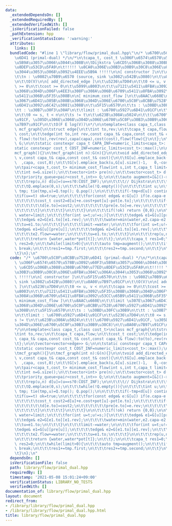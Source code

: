 ```yaml
---
data:
  _extendedDependsOn: []
  _extendedRequiredBy: []
  _extendedVerifiedWith: []
  _isVerificationFailed: false
  _pathExtension: hpp
  _verificationStatusIcon: ':warning:'
  attributes:
    links: []
  bundledCode: "#line 1 \"library/flow/primal_dual.hpp\"\n/* \u6700\u5C0F\u8CBB\u7528\
    \u6D41 (primal-dual) */\n/*\n\tcapa_t, cost_t \u306F\u6574\u6570\u578B\u3092\u60F3\
    \u5B9A\u3057\u3066\u3044\u308B\n\tDijkstra \u6CD5\u306B\u3088\u308B\u6700\u77ED\
    \u8DEF\u53CD\u5FA9\n\t!!!!! \u8CA0\u306E\u30B3\u30B9\u30C8\u306E\u8FBA\u304C\u306A\
    \u3044\u3053\u3068\u3092\u4EEE\u5B9A !!!!!\n\n[ constructor ]\n\t\u5F15\u6570\n\
    \t\tn : \u9802\u70B9\u6570 (source, sink \u3082\u542B\u3080)\n\t\u8A08\u7B97\u91CF\
    \n\t\tO(V)\n\n[ add_directed_edge ]\n\t\u5236\u7D04\n\t\t0 <= u, v < n\n\t\tcapa\
    \ >= 0\n\t\tcost >= 0\n\t\u5099\u8003\n\t\t\u7121\u5411\u8FBA\u3092\u5F35\u308B\
    \u3068\u304D\u306F\u4EE3\u308F\u308A\u306B\u6709\u5411\u8FBA\u3092\u53CC\u65B9\
    \u5411\u306B\u5F35\u308B\n\n[ minimum_cost_flow ]\n\t\u8AAC\u660E\n\t\tlimit \u307E\
    \u3067\u6D41\u305B\u308B\u3068\u304D\u306E\u6700\u5C0F\u8CBB\u7528\u6700\u5927\
    \u6D41\u3092\u6C42\u3081\u308B\n\t\u5F15\u6570\n\t\ts : \u30BD\u30FC\u30B9\n\t\
    \tt : \u30B7\u30F3\u30AF\n\t\tlimit : \u6700\u5927\u6D41\u91CF\n\t\u5236\u7D04\
    \n\t\t0 <= s, t < n\n\t\ts != t\n\t\u623B\u308A\u5024\n\t\t(\u6700\u5927\u6D41\
    \u91CF, \u305D\u306E\u3068\u304D\u306E\u6700\u5C0F\u30B3\u30B9\u30C8)\n\t\u8A08\
    \u7B97\u91CF\n\t\tO(F E log(V))\n*/\n\ntemplate<class capa_t,class cost_t>\nclass\
    \ mcf_graph{\n\tstruct edge{\n\t\tint to,rev;\n\t\tcapa_t capa,flow;\n\t\tcost_t\
    \ cost;\n\t\tedge(int to,int rev,const capa_t& capa,const cost_t& cost,const capa_t&\
    \ flow):to(to),rev(rev),capa(capa),cost(cost),flow(flow){}\n\t};\n\n\tvector<vector<edge>>\
    \ G;\n\n\tstatic constexpr capa_t CAPA_INF=numeric_limits<capa_t>::max();\n\t\
    static constexpr cost_t COST_INF=numeric_limits<cost_t>::max();\n\npublic:\n\t\
    mcf_graph(){}\n\tmcf_graph(int n):G(n){}\n\n\tvoid add_directed_edge(int u,int\
    \ v,const capa_t& capa,const cost_t& cost){\n\t\tG[u].emplace_back(v,G[v].size()\
    \  ,capa, cost,0);\n\t\tG[v].emplace_back(u,G[u].size()-1,   0,-cost,0);\n\t}\n\
    \n\tpair<capa_t,cost_t> minimum_cost_flow(int s,int t,capa_t limit=CAPA_INF){\n\
    \t\tint n=G.size();\n\t\tvector<int> pre(n);\n\t\tvector<cost_t> d(n),pot(n);\n\
    \t\tpriority_queue<pair<cost_t,int>> Q;\n\n\t\tauto augment=[&]()->pair<capa_t,cost_t>{\n\
    \t\t\trep(u,n) d[u]=(u==s?0:COST_INF);\n\n\t\t\t// Dijkstra\n\t\t\tbool ok=false;\n\
    \t\t\tQ.emplace(0,s);\n\t\t\twhile(!Q.empty()){\n\t\t\t\tint u;\n\t\t\t\tcost_t\
    \ tmp; tie(tmp,u)=Q.top(); Q.pop();\n\n\t\t\t\tif(-tmp<d[u]) continue;\n\t\t\t\
    \tif(u==t) ok=true;\n\n\t\t\t\tfor(const edge& e:G[u]) if(e.capa-e.flow>0) {\n\
    \t\t\t\t\tcost_t cost2=d[u]+e.cost+pot[u]-pot[e.to];\n\t\t\t\t\tif(d[e.to]>cost2){\n\
    \t\t\t\t\t\td[e.to]=cost2;\n\t\t\t\t\t\tpre[e.to]=e.rev;\n\t\t\t\t\t\tQ.emplace(-cost2,e.to);\n\
    \t\t\t\t\t}\n\t\t\t\t}\n\t\t\t}\n\n\t\t\tif(!ok) return {0,0};\n\n\t\t\tcapa_t\
    \ water=limit;\n\t\t\tfor(int u=t;u!=s;){\n\t\t\t\tedge& e1=G[u][pre[u]];\n\t\t\
    \t\tedge& e2=G[e1.to][e1.rev];\n\t\t\t\twater=min(water,e2.capa-e2.flow);\n\t\t\
    \t\tu=e1.to;\n\t\t\t}\n\t\t\tlimit-=water;\n\n\t\t\tfor(int u=t;u!=s;){\n\t\t\t\
    \tedge& e1=G[u][pre[u]];\n\t\t\t\tedge& e2=G[e1.to][e1.rev];\n\t\t\t\te1.flow-=water;\n\
    \t\t\t\te2.flow+=water;\n\t\t\t\tu=e1.to;\n\t\t\t}\n\n\t\t\trep(u,n) pot[u]+=d[u];\n\
    \n\t\t\treturn {water,water*pot[t]};\n\t\t};\n\n\t\tcapa_t res1=0;\n\t\tcost_t\
    \ res2=0;\n\t\twhile(limit>0){\n\t\t\tauto tmp=augment();\n\t\t\tif(tmp.first==0)\
    \ break;\n\t\t\tres1+=tmp.first;\n\t\t\tres2+=tmp.second;\n\t\t}\n\t\treturn {res1,res2};\n\
    \t}\n};\n"
  code: "/* \u6700\u5C0F\u8CBB\u7528\u6D41 (primal-dual) */\n/*\n\tcapa_t, cost_t\
    \ \u306F\u6574\u6570\u578B\u3092\u60F3\u5B9A\u3057\u3066\u3044\u308B\n\tDijkstra\
    \ \u6CD5\u306B\u3088\u308B\u6700\u77ED\u8DEF\u53CD\u5FA9\n\t!!!!! \u8CA0\u306E\
    \u30B3\u30B9\u30C8\u306E\u8FBA\u304C\u306A\u3044\u3053\u3068\u3092\u4EEE\u5B9A\
    \ !!!!!\n\n[ constructor ]\n\t\u5F15\u6570\n\t\tn : \u9802\u70B9\u6570 (source,\
    \ sink \u3082\u542B\u3080)\n\t\u8A08\u7B97\u91CF\n\t\tO(V)\n\n[ add_directed_edge\
    \ ]\n\t\u5236\u7D04\n\t\t0 <= u, v < n\n\t\tcapa >= 0\n\t\tcost >= 0\n\t\u5099\
    \u8003\n\t\t\u7121\u5411\u8FBA\u3092\u5F35\u308B\u3068\u304D\u306F\u4EE3\u308F\
    \u308A\u306B\u6709\u5411\u8FBA\u3092\u53CC\u65B9\u5411\u306B\u5F35\u308B\n\n[\
    \ minimum_cost_flow ]\n\t\u8AAC\u660E\n\t\tlimit \u307E\u3067\u6D41\u305B\u308B\
    \u3068\u304D\u306E\u6700\u5C0F\u8CBB\u7528\u6700\u5927\u6D41\u3092\u6C42\u3081\
    \u308B\n\t\u5F15\u6570\n\t\ts : \u30BD\u30FC\u30B9\n\t\tt : \u30B7\u30F3\u30AF\
    \n\t\tlimit : \u6700\u5927\u6D41\u91CF\n\t\u5236\u7D04\n\t\t0 <= s, t < n\n\t\t\
    s != t\n\t\u623B\u308A\u5024\n\t\t(\u6700\u5927\u6D41\u91CF, \u305D\u306E\u3068\
    \u304D\u306E\u6700\u5C0F\u30B3\u30B9\u30C8)\n\t\u8A08\u7B97\u91CF\n\t\tO(F E log(V))\n\
    */\n\ntemplate<class capa_t,class cost_t>\nclass mcf_graph{\n\tstruct edge{\n\t\
    \tint to,rev;\n\t\tcapa_t capa,flow;\n\t\tcost_t cost;\n\t\tedge(int to,int rev,const\
    \ capa_t& capa,const cost_t& cost,const capa_t& flow):to(to),rev(rev),capa(capa),cost(cost),flow(flow){}\n\
    \t};\n\n\tvector<vector<edge>> G;\n\n\tstatic constexpr capa_t CAPA_INF=numeric_limits<capa_t>::max();\n\
    \tstatic constexpr cost_t COST_INF=numeric_limits<cost_t>::max();\n\npublic:\n\
    \tmcf_graph(){}\n\tmcf_graph(int n):G(n){}\n\n\tvoid add_directed_edge(int u,int\
    \ v,const capa_t& capa,const cost_t& cost){\n\t\tG[u].emplace_back(v,G[v].size()\
    \  ,capa, cost,0);\n\t\tG[v].emplace_back(u,G[u].size()-1,   0,-cost,0);\n\t}\n\
    \n\tpair<capa_t,cost_t> minimum_cost_flow(int s,int t,capa_t limit=CAPA_INF){\n\
    \t\tint n=G.size();\n\t\tvector<int> pre(n);\n\t\tvector<cost_t> d(n),pot(n);\n\
    \t\tpriority_queue<pair<cost_t,int>> Q;\n\n\t\tauto augment=[&]()->pair<capa_t,cost_t>{\n\
    \t\t\trep(u,n) d[u]=(u==s?0:COST_INF);\n\n\t\t\t// Dijkstra\n\t\t\tbool ok=false;\n\
    \t\t\tQ.emplace(0,s);\n\t\t\twhile(!Q.empty()){\n\t\t\t\tint u;\n\t\t\t\tcost_t\
    \ tmp; tie(tmp,u)=Q.top(); Q.pop();\n\n\t\t\t\tif(-tmp<d[u]) continue;\n\t\t\t\
    \tif(u==t) ok=true;\n\n\t\t\t\tfor(const edge& e:G[u]) if(e.capa-e.flow>0) {\n\
    \t\t\t\t\tcost_t cost2=d[u]+e.cost+pot[u]-pot[e.to];\n\t\t\t\t\tif(d[e.to]>cost2){\n\
    \t\t\t\t\t\td[e.to]=cost2;\n\t\t\t\t\t\tpre[e.to]=e.rev;\n\t\t\t\t\t\tQ.emplace(-cost2,e.to);\n\
    \t\t\t\t\t}\n\t\t\t\t}\n\t\t\t}\n\n\t\t\tif(!ok) return {0,0};\n\n\t\t\tcapa_t\
    \ water=limit;\n\t\t\tfor(int u=t;u!=s;){\n\t\t\t\tedge& e1=G[u][pre[u]];\n\t\t\
    \t\tedge& e2=G[e1.to][e1.rev];\n\t\t\t\twater=min(water,e2.capa-e2.flow);\n\t\t\
    \t\tu=e1.to;\n\t\t\t}\n\t\t\tlimit-=water;\n\n\t\t\tfor(int u=t;u!=s;){\n\t\t\t\
    \tedge& e1=G[u][pre[u]];\n\t\t\t\tedge& e2=G[e1.to][e1.rev];\n\t\t\t\te1.flow-=water;\n\
    \t\t\t\te2.flow+=water;\n\t\t\t\tu=e1.to;\n\t\t\t}\n\n\t\t\trep(u,n) pot[u]+=d[u];\n\
    \n\t\t\treturn {water,water*pot[t]};\n\t\t};\n\n\t\tcapa_t res1=0;\n\t\tcost_t\
    \ res2=0;\n\t\twhile(limit>0){\n\t\t\tauto tmp=augment();\n\t\t\tif(tmp.first==0)\
    \ break;\n\t\t\tres1+=tmp.first;\n\t\t\tres2+=tmp.second;\n\t\t}\n\t\treturn {res1,res2};\n\
    \t}\n};\n"
  dependsOn: []
  isVerificationFile: false
  path: library/flow/primal_dual.hpp
  requiredBy: []
  timestamp: '2021-05-08 15:01:24+09:00'
  verificationStatus: LIBRARY_NO_TESTS
  verifiedWith: []
documentation_of: library/flow/primal_dual.hpp
layout: document
redirect_from:
- /library/library/flow/primal_dual.hpp
- /library/library/flow/primal_dual.hpp.html
title: library/flow/primal_dual.hpp
---
```

